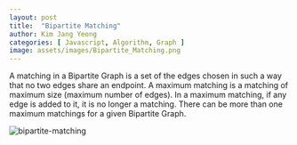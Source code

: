 ```yaml
---
layout: post
title:  "Bipartite Matching"
author: Kim Jang Yeong
categories: [ Javascript, Algorithm, Graph ]
image: assets/images/Bipartite_Matching.png
---
```


A matching in a Bipartite Graph is a set of the edges chosen in such a way that no two edges share an endpoint. A maximum matching is a matching of maximum size (maximum number of edges). In a maximum matching, if any edge is added to it, it is no longer a matching. There can be more than one maximum matchings for a given Bipartite Graph.

![bipartite-matching](https://www.geeksforgeeks.org/wp-content/uploads/maximum_matching1.png)
